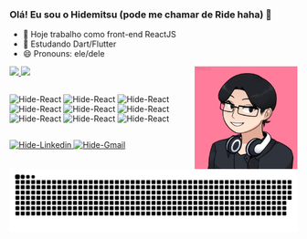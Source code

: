 ### Olá! Eu sou o Hidemitsu (pode me chamar de Ride haha) 👋

- 🔭 Hoje trabalho como front-end ReactJS
- 🌱 Estudando Dart/Flutter
- 😄 Pronouns: ele/dele

<img align='right' height='180em' src='https://github.com/HidemitsuHashimoto/HidemitsuHashimoto/blob/main/profile.png?raw=true' />

<div>
  <a href="https://github.com/anuraghazra/github-readme-stats">
    <img height="180em" src="https://github-readme-stats.vercel.app/api?username=HidemitsuHashimoto&count_private=true&show_icons=true&theme=dark" />
  </a>
  <a href="https://github.com/anuraghazra/convoychat">
    <img height="180em" src="https://github-readme-stats.vercel.app/api/top-langs/?username=HidemitsuHashimoto&layout=compact&theme=dark" />
  </a>
</div>

##

<div>
  <img align"center" alt="Hide-React" width="40" height="30" src='https://cdn.jsdelivr.net/gh/devicons/devicon/icons/react/react-original.svg'>
  <img style="background_color: #ffffff;" align"center" alt="Hide-React" width="40" height="30" src='https://cdn.jsdelivr.net/gh/devicons/devicon/icons/nextjs/nextjs-original.svg'>
  <img align"center" alt="Hide-React" width="40" height="30" src='https://cdn.jsdelivr.net/gh/devicons/devicon/icons/redux/redux-original.svg'>
  <img align"center" alt="Hide-React" width="40" height="30" src='https://cdn.jsdelivr.net/gh/devicons/devicon/icons/typescript/typescript-original.svg'>
  <img align"center" alt="Hide-React" width="40" height="30" src='https://cdn.jsdelivr.net/gh/devicons/devicon/icons/html5/html5-original.svg'>
  <img align"center" alt="Hide-React" width="40" height="30" src='https://cdn.jsdelivr.net/gh/devicons/devicon/icons/css3/css3-original.svg'>
  <img align"center" alt="Hide-React" width="40" height="30" src='https://cdn.jsdelivr.net/gh/devicons/devicon/icons/javascript/javascript-original.svg'>
  <img align"center" alt="Hide-React" width="40" height="30" src='https://cdn.jsdelivr.net/gh/devicons/devicon/icons/dart/dart-original.svg'>
  <img align"center" alt="Hide-React" width="40" height="30" src='https://cdn.jsdelivr.net/gh/devicons/devicon/icons/flutter/flutter-original.svg'>
</div>

##

<div>
  <a href='https://www.linkedin.com/in/hidemitsuhashimoto/' target='_blank'>
    <img alt='Hide-Linkedin' src='https://img.shields.io/badge/Linkedin-blue?style=for-the-badge&logo=linkedin'>
  </a>
  <a href='mailto:hidemitsuhashimoto@gmail.com' target='_blank'>
    <img alt='Hide-Gmail' src='https://img.shields.io/badge/Gmail-grey?style=for-the-badge&logo=gmail'>  
  </a>  
</div>

![Snake animation](https://github.com/HidemitsuHashimoto/HidemitsuHashimoto/blob/output/github-contribution-grid-snake.svg)
